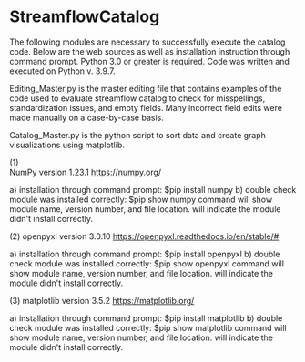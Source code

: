 # StreamflowCatalog

The following modules are necessary to successfully execute the catalog code. Below are the web sources
as well as installation instruction through command prompt. Python 3.0 or greater is required. Code was
written and executed on Python v. 3.9.7.

Editing_Master.py is the master editing file that contains examples of the code used to evaluate streamflow
catalog to check for misspellings, standardization issues, and empty fields. Many incorrect field edits were 
made manually on a case-by-case basis.

Catalog_Master.py is the python script to sort data and create graph visualizations using matplotlib.


(1) 	
NumPy
version 1.23.1
https://numpy.org/

a) installation through command prompt:
	$pip install numpy
b) double check module was installed correctly:
	$pip show numpy
<show> command will show module name, version number, and file location. <package not found> will indicate
the module didn't install correctly.

(2)
openpyxl 
version 3.0.10
https://openpyxl.readthedocs.io/en/stable/#

a) installation through command prompt:
	$pip install openpyxl
b) double check module was installed correctly:
	$pip show openpyxl
<show> command will show module name, version number, and file location. <package not found> will indicate
the module didn't install correctly.

(3)
matplotlib
version 3.5.2
https://matplotlib.org/

a) installation through command prompt:
	$pip install matplotlib
b) double check module was installed correctly:
	$pip show matplotlib
<show> command will show module name, version number, and file location. <package not found> will indicate
the module didn't install correctly.
